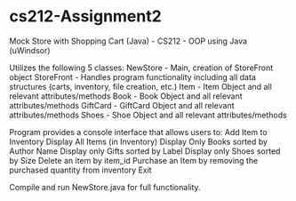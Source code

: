 # cs212-Assignment2
Mock Store with Shopping Cart (Java) - CS212 - OOP using Java (uWindsor)

Utilizes the following 5 classes:
	NewStore - Main, creation of StoreFront object
	StoreFront - Handles program functionality including all data structures (carts, inventory, file creation, etc.)
	Item - Item Object and all relevant attributes/methods
	Book - Book Object and all relevant attributes/methods
	GiftCard - GiftCard Object and all relevant attributes/methods
	Shoes - Shoe Object and all relevant attributes/methods
	
Program provides a console interface that allows users to:
	Add Item to Inventory
	Display All Items (in Inventory)
	Display Only Books sorted by Author Name
	Display only Gifts sorted by Label
	Display only Shoes sorted by Size
	Delete an item by item_id
	Purchase an Item by removing the purchased quantity from inventory
	Exit
	
Compile and run NewStore.java for full functionality.

